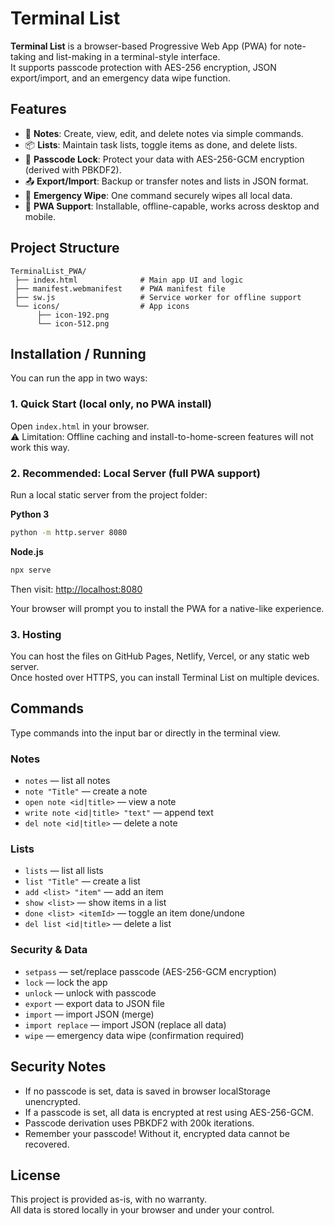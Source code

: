 # Terminal List

**Terminal List** is a browser-based Progressive Web App (PWA) for note-taking and list-making in a terminal-style interface.  
It supports passcode protection with AES-256 encryption, JSON export/import, and an emergency data wipe function.

## Features

- 📝 **Notes**: Create, view, edit, and delete notes via simple commands.
- 📦 **Lists**: Maintain task lists, toggle items as done, and delete lists.
- 🔐 **Passcode Lock**: Protect your data with AES-256-GCM encryption (derived with PBKDF2).
- 📤 **Export/Import**: Backup or transfer notes and lists in JSON format.
- 🚨 **Emergency Wipe**: One command securely wipes all local data.
- 📱 **PWA Support**: Installable, offline-capable, works across desktop and mobile.

## Project Structure

```
TerminalList_PWA/
 ├── index.html              # Main app UI and logic
 ├── manifest.webmanifest    # PWA manifest file
 ├── sw.js                   # Service worker for offline support
 └── icons/                  # App icons
      ├── icon-192.png
      └── icon-512.png
```

## Installation / Running

You can run the app in two ways:

### 1. Quick Start (local only, no PWA install)
Open `index.html` in your browser.  
⚠️ Limitation: Offline caching and install-to-home-screen features will not work this way.

### 2. Recommended: Local Server (full PWA support)

Run a local static server from the project folder:

**Python 3**
```bash
python -m http.server 8080
```
**Node.js**
```bash
npx serve
```

Then visit: [http://localhost:8080](http://localhost:8080)

Your browser will prompt you to install the PWA for a native-like experience.

### 3. Hosting
You can host the files on GitHub Pages, Netlify, Vercel, or any static web server.  
Once hosted over HTTPS, you can install Terminal List on multiple devices.

## Commands

Type commands into the input bar or directly in the terminal view.

### Notes
- `notes` — list all notes
- `note "Title"` — create a note
- `open note <id|title>` — view a note
- `write note <id|title> "text"` — append text
- `del note <id|title>` — delete a note

### Lists
- `lists` — list all lists
- `list "Title"` — create a list
- `add <list> "item"` — add an item
- `show <list>` — show items in a list
- `done <list> <itemId>` — toggle an item done/undone
- `del list <id|title>` — delete a list

### Security & Data
- `setpass` — set/replace passcode (AES-256-GCM encryption)
- `lock` — lock the app
- `unlock` — unlock with passcode
- `export` — export data to JSON file
- `import` — import JSON (merge)
- `import replace` — import JSON (replace all data)
- `wipe` — emergency data wipe (confirmation required)

## Security Notes

- If no passcode is set, data is saved in browser localStorage unencrypted.  
- If a passcode is set, all data is encrypted at rest using AES-256-GCM.  
- Passcode derivation uses PBKDF2 with 200k iterations.  
- Remember your passcode! Without it, encrypted data cannot be recovered.

## License

This project is provided as-is, with no warranty.  
All data is stored locally in your browser and under your control.
